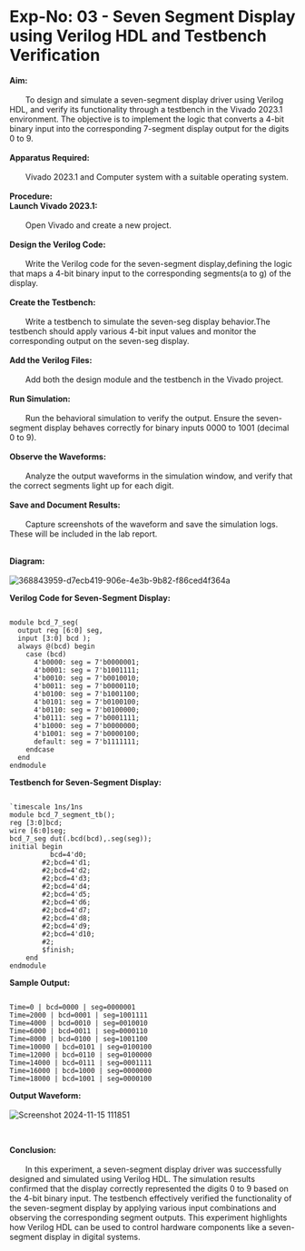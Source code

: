 # Exp-No: 03 - Seven Segment Display using Verilog HDL and Testbench Verification

**Aim:** <br>
<br>
&emsp;&emsp;To design and simulate a seven-segment display driver using Verilog HDL, and verify its functionality through a testbench in the Vivado 2023.1 environment. The objective is to implement the logic that converts a 4-bit binary input into the corresponding 7-segment display output for the digits 0 to 9.<br>
<br>
**Apparatus Required:** <br>
<br>
&emsp;&emsp;Vivado 2023.1 and Computer system with a suitable operating system.<br>
<br>
**Procedure:** <br>
**Launch Vivado 2023.1:** <br>
<br>
&emsp;&emsp;Open Vivado and create a new project.<br>
<br>
**Design the Verilog Code:** <br>
<br>
&emsp;&emsp;Write the Verilog code for the seven-segment display,defining the logic that maps a 4-bit binary input to the corresponding segments(a to g) of the display.<br>
<br>
**Create the Testbench:** <br>
<br>
&emsp;&emsp;Write a testbench to simulate the seven-seg display behavior.The testbench should apply various 4-bit input values and monitor the corresponding output on the seven-seg display.<br>
<br>
**Add the Verilog Files:** <br>
<br>
&emsp;&emsp;Add both the design module and the testbench in the Vivado project.<br>
<br>
**Run Simulation:** <br>
<br>
&emsp;&emsp;Run the behavioral simulation to verify the output. Ensure the seven-segment display behaves correctly for binary inputs 0000 to 1001 (decimal 0 to 9).<br>
<br>
**Observe the Waveforms:** <br>
<br>
&emsp;&emsp;Analyze the output waveforms in the simulation window, and verify that the correct segments light up for each digit.<br>
<br>
**Save and Document Results:** <br>
<br>
&emsp;&emsp;Capture screenshots of the waveform and save the simulation logs. These will be included in the lab report.<br>
<br>

**Diagram:** <br>
<br>
![368843959-d7ecb419-906e-4e3b-9b82-f86ced4f364a](https://github.com/user-attachments/assets/12cf6418-94c8-4a7a-a850-531d7d189f80)

**Verilog Code for Seven-Segment Display:**

```

module bcd_7_seg(
  output reg [6:0] seg,
  input [3:0] bcd );
  always @(bcd) begin
    case (bcd)
      4'b0000: seg = 7'b0000001;
      4'b0001: seg = 7'b1001111;
      4'b0010: seg = 7'b0010010;
      4'b0011: seg = 7'b0000110;
      4'b0100: seg = 7'b1001100;
      4'b0101: seg = 7'b0100100;
      4'b0110: seg = 7'b0100000;
      4'b0111: seg = 7'b0001111;
      4'b1000: seg = 7'b0000000;
      4'b1001: seg = 7'b0000100;
      default: seg = 7'b1111111;
    endcase
  end
endmodule

```

**Testbench for Seven-Segment Display:**

```

`timescale 1ns/1ns
module bcd_7_segment_tb();
reg [3:0]bcd;
wire [6:0]seg;
bcd_7_seg dut(.bcd(bcd),.seg(seg));
initial begin 
          bcd=4'd0;
        #2;bcd=4'd1;
        #2;bcd=4'd2;
        #2;bcd=4'd3;
        #2;bcd=4'd4;
        #2;bcd=4'd5;
        #2;bcd=4'd6;
        #2;bcd=4'd7;
        #2;bcd=4'd8;
        #2;bcd=4'd9;
        #2;bcd=4'd10;
        #2;
        $finish;
    end
endmodule

```
**Sample Output:**
```

Time=0 | bcd=0000 | seg=0000001
Time=2000 | bcd=0001 | seg=1001111
Time=4000 | bcd=0010 | seg=0010010
Time=6000 | bcd=0011 | seg=0000110
Time=8000 | bcd=0100 | seg=1001100
Time=10000 | bcd=0101 | seg=0100100
Time=12000 | bcd=0110 | seg=0100000
Time=14000 | bcd=0111 | seg=0001111
Time=16000 | bcd=1000 | seg=0000000
Time=18000 | bcd=1001 | seg=0000100

```
**Output Waveform:** <br>
<br>
![Screenshot 2024-11-15 111851](https://github.com/user-attachments/assets/f6aa0a42-a256-44f4-adc8-6d39b7c58897)

<br>

**Conclusion:** <br>
<br>
&emsp;&emsp;In this experiment, a seven-segment display driver was successfully designed and simulated using Verilog HDL. The simulation results confirmed that the display correctly represented the digits 0 to 9 based on the 4-bit binary input. The testbench effectively verified the functionality of the seven-segment display by applying various input combinations and observing the corresponding segment outputs. This experiment highlights how Verilog HDL can be used to control hardware components like a seven-segment display in digital systems.
